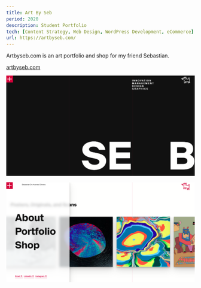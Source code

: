 ```yaml
---
title: Art By Seb
period: 2020
description: Student Portfolio
tech: [Content Strategy, Web Design, WordPress Development, eCommerce]
url: https://artbyseb.com/
---
```


Artbyseb.com is an art portfolio and shop for my friend Sebastian. 

[artbyseb.com](https://artbyseb.com)

<div class="image-wide">

![Artbyseb.com scrot](./artbyseb-scrot.png)

![Artbyseb.com scrot](./artbyseb-scrot-2.png)

</div>